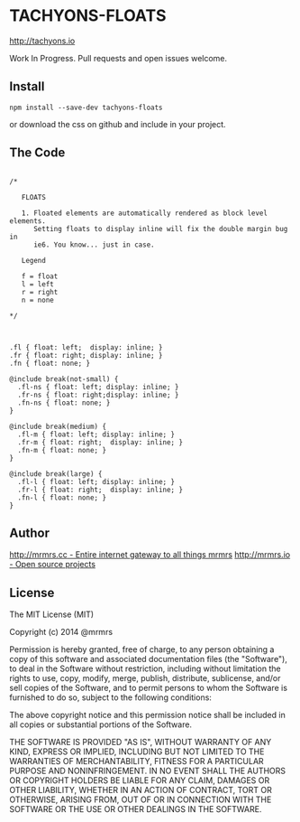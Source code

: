# TACHYONS-FLOATS

http://tachyons.io

Work In Progress. Pull requests and open issues welcome.

## Install
```
npm install --save-dev tachyons-floats
```
or download the css on github and include in your project.

## The Code
```

/*

   FLOATS

   1. Floated elements are automatically rendered as block level elements.
      Setting floats to display inline will fix the double margin bug in
      ie6. You know... just in case.

   Legend

   f = float
   l = left
   r = right
   n = none

*/



.fl { float: left;  display: inline; }
.fr { float: right; display: inline; }
.fn { float: none; }

@include break(not-small) {
  .fl-ns { float: left; display: inline; }
  .fr-ns { float: right;display: inline; }
  .fn-ns { float: none; }
}

@include break(medium) {
  .fl-m { float: left; display: inline; }
  .fr-m { float: right;  display: inline; }
  .fn-m { float: none; }
}

@include break(large) {
  .fl-l { float: left; display: inline; }
  .fr-l { float: right;  display: inline; }
  .fn-l { float: none; }
}
```

## Author

[http://mrmrs.cc - Entire internet gateway to all things mrmrs](http://mrmrs.cc)
[http://mrmrs.io - Open source projects](http://mrmrs.io)

## License

The MIT License (MIT)

Copyright (c) 2014 @mrmrs

Permission is hereby granted, free of charge, to any person obtaining a copy
of this software and associated documentation files (the "Software"), to deal
in the Software without restriction, including without limitation the rights
to use, copy, modify, merge, publish, distribute, sublicense, and/or sell
copies of the Software, and to permit persons to whom the Software is
furnished to do so, subject to the following conditions:

The above copyright notice and this permission notice shall be included in
all copies or substantial portions of the Software.

THE SOFTWARE IS PROVIDED "AS IS", WITHOUT WARRANTY OF ANY KIND, EXPRESS OR
IMPLIED, INCLUDING BUT NOT LIMITED TO THE WARRANTIES OF MERCHANTABILITY,
FITNESS FOR A PARTICULAR PURPOSE AND NONINFRINGEMENT. IN NO EVENT SHALL THE
AUTHORS OR COPYRIGHT HOLDERS BE LIABLE FOR ANY CLAIM, DAMAGES OR OTHER
LIABILITY, WHETHER IN AN ACTION OF CONTRACT, TORT OR OTHERWISE, ARISING FROM,
OUT OF OR IN CONNECTION WITH THE SOFTWARE OR THE USE OR OTHER DEALINGS IN
THE SOFTWARE.

